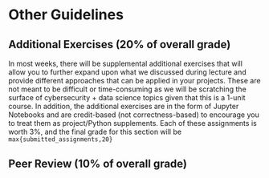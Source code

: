 # Other Guidelines

## Additional Exercises (20% of overall grade)

In most weeks, there will be supplemental additional exercises that will allow you to further expand upon what we discussed during lecture
and provide different approaches that can be applied in your projects. These are not meant to be difficult or time-consuming as we will be
scratching the surface of cybersecurity + data science topics given that this is a 1-unit course. In addition, the additional exercises are
in the form of Jupyter Notebooks and are credit-based (not correctness-based) to encourage you to treat them as project/Python supplements.
Each of these assignments is worth 3%, and the final grade for this section will be `max{submitted_assignments,20}`

## Peer Review (10% of overall grade)

